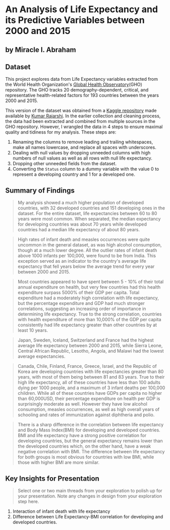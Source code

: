 # An Analysis of Life Expectancy and its Predictive Variables between 2000 and 2015
## by Miracle I. Abraham


## Dataset

This project explores data from Life Expectancy variables extracted from the World Health Organization's [Global Health Observatory](https://www.who.int/data/gho)(GHO) repository. The GHO tracks 20 demography-dependent, critical, and representative health-related factors for 193 countries between the years 2000 and 2015. </br>

This version of the dataset was obtained from a [Kaggle repository](https://www.kaggle.com/datasets/kumarajarshi/life-expectancy-who) made available by [Kumar Rajarshi](https://www.kaggle.com/kumarajarshi). In the earlier collection and cleaning process, the data had been extracted and combined from multiple sources in the GHO repository. However, I wrangled the data in 4 steps to ensure maximal quality and tidiness for my analysis. These steps are:

1. Renaming the columns to remove leading and trailing whitespaces, make all names lowercase, and replace all spaces with underscores.
2. Dealing with null values by dropping unneeded columns with high numbers of null values as well as all rows with null life expectancy.
3. Dropping other unneeded fields from the dataset.
4. Converting the `Status` column to a dummy variable with the value 0 to represent a developing country and 1 for a developed one.

## Summary of Findings

> My analysis showed a much higher population of developed countries, with 32 developed countries and 151 developing ones in the dataset. For the entire dataset, life expectancies between 60 to 80 years were most common. When separated, the median expectancy for developing countries was about 70 years while developed countries had a median life expectancy of about 80 years.

> High rates of infant death and measles occurrences were quite uncommon in the general dataset, as was high alcohol consumption, though at a much lower degree. All the outlier rates of infant death above 1000 infants per 100,000, were found to be from India. This exception served as an indicator to the country's average life expectancy that fell years below the average trend for every year between 2000 and 2015.

> Most countries appeared to have spent between 5 - 10% of their total annual expenditure on health, but very few countries had this health expenditure surpass 5000% of their GDP per capita. Total expenditure had a moderately high correlation with life expectancy, but the percentage expenditure and GDP had much stronger correlations, suggesting an increasing order of importance in determining life expectancy. True to the strong correlation, countries with health expenditure of more than 10,000% of the GDP per capita consistently had life expectancy greater than other countries by at least 10 years.

> Japan, Sweden, Iceland, Switzerland and France had the highest average life expectancy between 2000 and 2015, while Sierra Leone, Central African Republic, Lesotho, Angola, and Malawi had the lowest average expectancies. 

> Canada, Chile, Finland, France, Greece, Israel, and the Republic of Korea are developing countries with life expectancies greater than 80 years, with most of them being between 81 and 83 years. True to their high life expectancy, all of these countries have less than 100 adults dying per 1000 people, and a maximum of 3 infant deaths per 100,000 children.
While all of these countries have GDPs per capita no higher than 60,000USD, their percentage expenditure on health per GDP is surprisingly moderate as well. However they have low alcohol consumption, measles occurrences, as well as high overall years of schooling and rates of immunization against diphtheria and polio.

> There is a sharp difference in the correlation between life expectancy and Body Mass Index(BMI) for developing and developed countries. BMI and life expectancy have a strong positive correlation for developing countries, but the general expectancy remains lower than the developed countries which, on the other hand, have a weak negative correlation with BMI. The difference between life expectancy for both groups is most obvious for countries with low BMI, while those with higher BMI are more similar.


## Key Insights for Presentation

> Select one or two main threads from your exploration to polish up for your presentation. Note any changes in design from your exploration step here.

1. Interaction of infant death with life expectancy
2. Difference between Life Expectancy-BMI correlation for developing and developed countries.